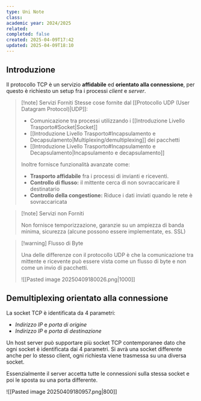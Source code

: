 ```yaml
---
type: Uni Note
class: 
academic year: 2024/2025
related: 
completed: false
created: 2025-04-09T17:42
updated: 2025-04-09T18:10
---
```

## Introduzione

Il protocollo TCP è un servizio **affidabile** ed **orientato alla connessione**, per questo è richiesto un setup fra i processi *client* e *server*.

>[!note] Servizi Forniti
>Stesse cose fornite dal [[Protocollo UDP (User Datagram Protocol)|UDP]]:
>- Comunicazione tra processi utilizzando i [[Introduzione Livello Trasporto#Socket|Socket]]
>- [[Introduzione Livello Trasporto#Incapsulamento e Decapsulamento|Multiplexing/demultiplexing]] dei pacchetti
>- [[Introduzione Livello Trasporto#Incapsulamento e Decapsulamento|Incapsulamento e decapsulamento]]
>  
>Inoltre fornisce funzionalità avanzate come:
>- **Trasporto affidabile** fra i processi di invianti e riceventi.
>- **Controllo di flusso:** il mittente cerca di non sovraccaricare il destinatario
>- **Controllo della congestione:** Riduce i dati inviati quando le rete è sovraccaricata

>[!note] Servizi non Forniti
>
>Non fornisce temporizzazione, garanzie su un ampiezza di banda minima, sicurezza (alcune possono essere implementate, es. SSL)

>[!warning] Flusso di Byte
>
 >Una delle differenze con il protocollo UDP è che la comunicazione tra mittente e ricevente può essere vista come un flusso di byte e non come un invio di pacchetti.
 >
 >![[Pasted image 20250409180026.png|1000]]

## Demultiplexing orientato alla connessione

La socket TCP è identificata da 4 parametri:
- *Indirizzo IP* e *porta di origine*
- *Indirizzo IP* e *porta di destinazione*

Un host server può supportare più socket TCP contemporanee dato che ogni socket è identificata dai 4 parametri. Si avrà una socket differente anche per lo stesso client, ogni richiesta viene trasmessa su una diversa socket.

Essenzialmente il server accetta tutte le connessioni sulla stessa socket e poi le sposta su una porta differente.

![[Pasted image 20250409180957.png|800]]
